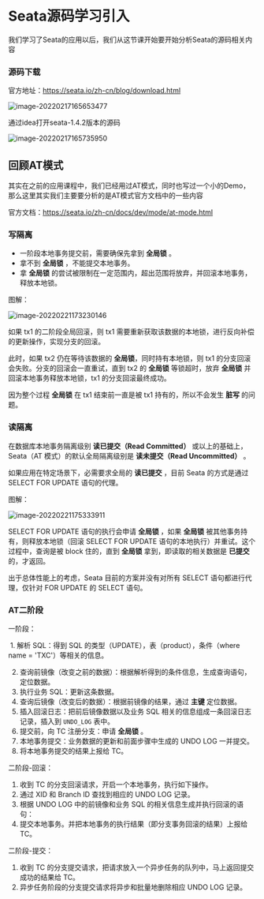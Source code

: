 # Seata源码学习引入

我们学习了Seata的应用以后，我们从这节课开始要开始分析Seata的源码相关内容

### 源码下载

官方地址：https://seata.io/zh-cn/blog/download.html

![image-20220217165653477](image-20220217165653477.png)

通过idea打开seata-1.4.2版本的源码

![image-20220217165735950](image-20220217165735950.png)



## 回顾AT模式

其实在之前的应用课程中，我们已经用过AT模式，同时也写过一个小的Demo，那么这里其实我们主要要分析的是AT模式官方文档中的一些内容

官方文档：https://seata.io/zh-cn/docs/dev/mode/at-mode.html

### 写隔离

- 一阶段本地事务提交前，需要确保先拿到 **全局锁** 。
- 拿不到 **全局锁** ，不能提交本地事务。
- 拿 **全局锁** 的尝试被限制在一定范围内，超出范围将放弃，并回滚本地事务，释放本地锁。

图解：

![image-20220221173230146](image-20220221173230146.png)

如果 tx1 的二阶段全局回滚，则 tx1 需要重新获取该数据的本地锁，进行反向补偿的更新操作，实现分支的回滚。

此时，如果 tx2 仍在等待该数据的 **全局锁**，同时持有本地锁，则 tx1 的分支回滚会失败。分支的回滚会一直重试，直到 tx2 的 **全局锁** 等锁超时，放弃 **全局锁** 并回滚本地事务释放本地锁，tx1 的分支回滚最终成功。

因为整个过程 **全局锁** 在 tx1 结束前一直是被 tx1 持有的，所以不会发生 **脏写** 的问题。

### 读隔离

在数据库本地事务隔离级别 **读已提交（Read Committed）** 或以上的基础上，Seata（AT 模式）的默认全局隔离级别是 **读未提交（Read Uncommitted）** 。

如果应用在特定场景下，必需要求全局的 **读已提交** ，目前 Seata 的方式是通过 SELECT FOR UPDATE 语句的代理。

图解：

![image-20220221175333911](image-20220221175333911.png)

SELECT FOR UPDATE 语句的执行会申请 **全局锁** ，如果 **全局锁** 被其他事务持有，则释放本地锁（回滚 SELECT FOR UPDATE 语句的本地执行）并重试。这个过程中，查询是被 block 住的，直到 **全局锁** 拿到，即读取的相关数据是 **已提交** 的，才返回。

出于总体性能上的考虑，Seata 目前的方案并没有对所有 SELECT 语句都进行代理，仅针对 FOR UPDATE 的 SELECT 语句。

### AT二阶段

一阶段：

​	1. 解析 SQL：得到 SQL 的类型（UPDATE），表（product），条件（where name = 'TXC'）等相关的信息。

2. 查询前镜像（改变之前的数据）：根据解析得到的条件信息，生成查询语句，定位数据。
3. 执行业务 SQL：更新这条数据。
4. 查询后镜像（改变后的数据）：根据前镜像的结果，通过 **主键** 定位数据。
5. 插入回滚日志：把前后镜像数据以及业务 SQL 相关的信息组成一条回滚日志记录，插入到 `UNDO_LOG` 表中。
6. 提交前，向 TC 注册分支：申请 **全局锁** 。
7. 本地事务提交：业务数据的更新和前面步骤中生成的 UNDO LOG 一并提交。
8. 将本地事务提交的结果上报给 TC。

二阶段-回滚：

1. 收到 TC 的分支回滚请求，开启一个本地事务，执行如下操作。
2. 通过 XID 和 Branch ID 查找到相应的 UNDO LOG 记录。
3. 根据 UNDO LOG 中的前镜像和业务 SQL 的相关信息生成并执行回滚的语句：
4. 提交本地事务。并把本地事务的执行结果（即分支事务回滚的结果）上报给 TC。

二阶段-提交：

1. 收到 TC 的分支提交请求，把请求放入一个异步任务的队列中，马上返回提交成功的结果给 TC。
2. 异步任务阶段的分支提交请求将异步和批量地删除相应 UNDO LOG 记录。